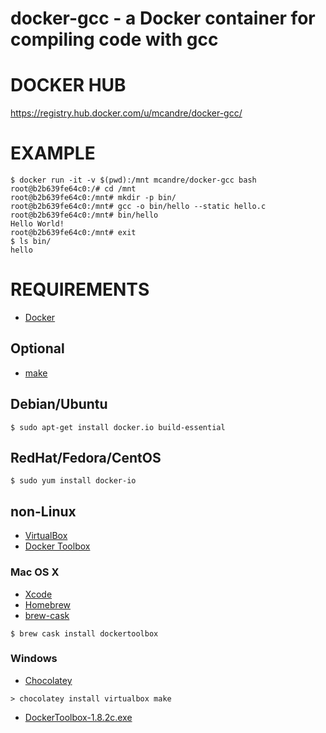 # docker-gcc - a Docker container for compiling code with gcc

# DOCKER HUB

https://registry.hub.docker.com/u/mcandre/docker-gcc/

# EXAMPLE

```
$ docker run -it -v $(pwd):/mnt mcandre/docker-gcc bash
root@b2b639fe64c0:/# cd /mnt
root@b2b639fe64c0:/mnt# mkdir -p bin/
root@b2b639fe64c0:/mnt# gcc -o bin/hello --static hello.c
root@b2b639fe64c0:/mnt# bin/hello
Hello World!
root@b2b639fe64c0:/mnt# exit
$ ls bin/
hello
```

# REQUIREMENTS

* [Docker](https://www.docker.com/)

## Optional

* [make](http://www.gnu.org/software/make/)

## Debian/Ubuntu

```
$ sudo apt-get install docker.io build-essential
```

## RedHat/Fedora/CentOS

```
$ sudo yum install docker-io
```

## non-Linux

* [VirtualBox](https://www.virtualbox.org/)
* [Docker Toolbox](https://www.docker.com/toolbox)

### Mac OS X

* [Xcode](http://itunes.apple.com/us/app/xcode/id497799835?ls=1&mt=12)
* [Homebrew](http://brew.sh/)
* [brew-cask](http://caskroom.io/)

```
$ brew cask install dockertoolbox
```

### Windows

* [Chocolatey](https://chocolatey.org/)

```
> chocolatey install virtualbox make
```

* [DockerToolbox-1.8.2c.exe](https://github.com/docker/toolbox/releases/download/v1.8.2c/DockerToolbox-1.8.2c.exe)
